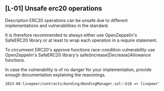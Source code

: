 ## [L-01] Unsafe erc20 operations
Description
ERC20 operations can be unsafe due to different implementations and vulnerabilities in the standard.

It is therefore recommended to always either use OpenZeppelin's SafeERC20 library or at least to wrap each operation in a require statement.

To circumvent ERC20's approve functions race-condition vulnerability use OpenZeppelin's SafeERC20 library's safe{Increase|Decrease}Allowance functions.

In case the vulnerability is of no danger for your implementation, provide enough documentation explaining the reasonings.
```txt
2023-08-livepeer/contracts/bonding/BondingManager.sol::618 => livepeerToken().transferFrom(msg.sender, address(minter()), _amount);
```